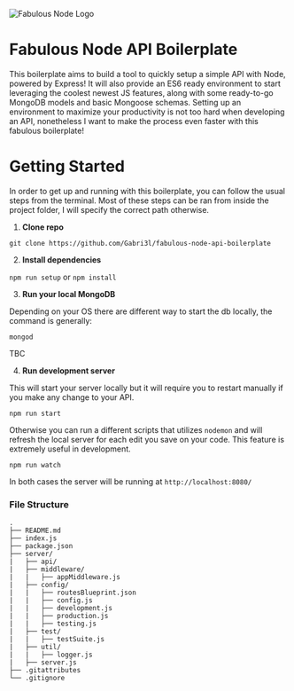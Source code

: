 ![Fabulous Node Logo](https://s3-us-west-1.amazonaws.com/foodperk-losangeles/fabulous_node.png)

# Fabulous Node API Boilerplate

This boilerplate aims to build a tool to quickly setup a simple API with Node, powered by Express! It will also provide an ES6 ready environment to start leveraging the coolest newest JS features, along with some ready-to-go MongoDB models and basic Mongoose schemas. Setting up an environment to maximize your productivity is not too hard when developing an API, nonetheless I want to make the process even faster with this fabulous boilerplate!

# Getting Started

In order to get up and running with this boilerplate, you can follow the usual steps from the terminal. Most of these steps can be ran from inside the project folder, I will specify the correct path otherwise.

1. **Clone repo**

  `git clone https://github.com/Gabri3l/fabulous-node-api-boilerplate`

2. **Install dependencies**

  `npm run setup` or `npm install`

3. **Run your local MongoDB**

  Depending on your OS there are different way to start the db locally, the command is generally:

  ``mongod``

  TBC

4. **Run development server**

  This will start your server locally but it will require you to restart manually if you make any change to your API.

  `npm run start`

  Otherwise you can run a different scripts that utilizes `nodemon` and will refresh the local server for each edit you save on your code. This feature is extremely useful in development.

  `npm run watch`

  In both cases the server will be running at `http://localhost:8080/`

### File Structure


```
.
├── README.md
├── index.js
├── package.json
├── server/
|   ├── api/
|   ├── middleware/
|   |   ├── appMiddleware.js
|   ├── config/
|   |   ├── routesBlueprint.json
|   |   ├── config.js
|   |   ├── development.js
|   |   ├── production.js
|   |   ├── testing.js
|   ├── test/
|   |   ├── testSuite.js
|   ├── util/
|   |   ├── logger.js
|   ├── server.js
├── .gitattributes
└── .gitignore
```

